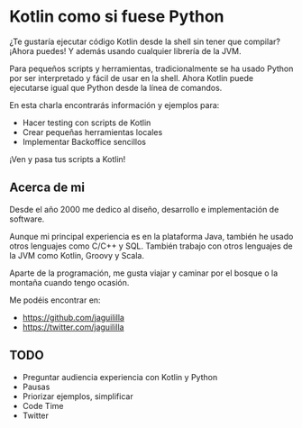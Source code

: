 
# Kotlin como si fuese Python
¿Te gustaría ejecutar código Kotlin desde la shell sin tener que compilar? ¡Ahora puedes! Y además
usando cualquier librería de la JVM.

Para pequeños scripts y herramientas, tradicionalmente se ha usado Python por ser interpretado y
fácil de usar en la shell. Ahora Kotlin puede ejecutarse igual que Python desde la línea de
comandos.

En esta charla encontrarás información y ejemplos para:
* Hacer testing con scripts de Kotlin
* Crear pequeñas herramientas locales
* Implementar Backoffice sencillos

¡Ven y pasa tus scripts a Kotlin!

## Acerca de mi
Desde el año 2000 me dedico al diseño, desarrollo e implementación de software.

Aunque mi principal experiencia es en la plataforma Java, también he usado otros lenguajes como
C/C++ y SQL. También trabajo con otros lenguajes de la JVM como Kotlin, Groovy y Scala.

Aparte de la programación, me gusta viajar y caminar por el bosque o la montaña cuando tengo
ocasión.

Me podéis encontrar en:
* https://github.com/jaguililla
* https://twitter.com/jaguililla

## TODO
* Preguntar audiencia experiencia con Kotlin y Python
* Pausas
* Priorizar ejemplos, simplificar
* Code Time
* Twitter
